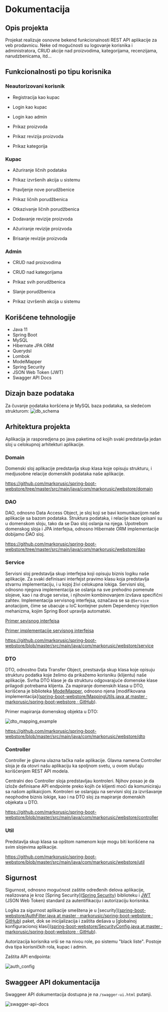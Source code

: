 # Dokumentacija

## Opis projekta

Projekat realizuje osnovne bekend funkcionalnosti REST API aplikacije za veb prodavnicu. Neke od mogućnosti su logovanje korisnika i administratora, CRUD akcije nad proizvodima, kategorijama, recenzijama, narudzbenicama, itd...

## Funkcionalnosti po tipu korisnika

### Neautorizovani korisnik

- Registracija kao kupac

- Login kao kupac

- Login kao admin

- Prikaz proizvoda

- Prikaz revizija proizvoda

- Prikaz kategorija

### Kupac

- Ažuriranje ličnih podataka

- Prikaz izvršenih akcija u sistemu

- Pravljenje nove porudžbenice

- Prikaz ličnih porudžbenica

- Otkazivanje ličnih porudžbenica

- Dodavanje revizije proizvoda

- Ažuriranje revizije proizvoda

- Brisanje revizije proizvoda

### Admin

- CRUD nad proizvodima

- CRUD nad kategorijama

- Prikaz svih porudžbenica

- Slanje porudžbenica

- Prikaz izvršenih akcija u sistemu

## Korišćene tehnologije

- Java 11
- Spring Boot
- MySQL
- Hibernate JPA ORM
- Querydsl
- Lombok
- ModelMapper
- Spring Security
- JSON Web Token (JWT)
- Swagger API Docs

## Dizajn baze podataka

Za čuvanje podataka koršćena je MySQL baza podataka, sa sledećom strukturom:
![db_schema](assets/db_schema.png)

## Arhitektura projekta

Aplikacija je rasporedjena po java paketima od kojih svaki predstavlja jedan sloj u celokupnoj arhitekturi aplikacije.

### Domain

Domenski sloj aplikacije predstavlja skup klasa koje opisuju strukturu, i medjusobne relacije domenskih podataka naše aplikacije.

https://github.com/markorusic/spring-boot-webstore/tree/master/src/main/java/com/markorusic/webstore/domain

### DAO

DAO, odnosno Data Access Object, je sloj koji se bavi komunikacijom naše aplikacije sa bazom podataka. Struktura podataka, i relacije baze opisani su u domenskom sloju, tako da se Dao sloj oslanja na njega. Upotrebom domenskog sloja i JPA interfejsa, odnosno Hibernate ORM implementacije dobijamo DAO sloj.

https://github.com/markorusic/spring-boot-webstore/tree/master/src/main/java/com/markorusic/webstore/dao

### Service

Servisni sloj predstavlja skup interfejsa koji opisuju biznis logiku naše aplikacije. Za svaki definisani interfejst pravimo klasu koja predstavlja stvarnu implementaciju, i u kojoj živi celokupna lokiga. Servisni sloj, odnosno njegova implementacija se oslanja na sve prehodno pomenute slojeve, kao i na druge servise, i njihovim kombinovanjem izvšava specifični zahtev. Implementacija servisnog interfejsa, označava se sa ``@Service`` anotacijom, čime se ubacuje u IoC kontejner putem Dependency Injection mehanizma, kojim Spring Boot upravlja automatski.

[Primer sevisnog interfejsa](https://github.com/markorusic/spring-boot-webstore/blob/master/src/main/java/com/markorusic/webstore/service/ProductService.java)

[Primer implementacije servisnog interfejsa](https://github.com/markorusic/spring-boot-webstore/blob/master/src/main/java/com/markorusic/webstore/service/impl/ProductServiceImpl.java)

https://github.com/markorusic/spring-boot-webstore/blob/master/src/main/java/com/markorusic/webstore/service

### DTO

DTO, odnostno Data Transfer Object, prestsavlja skup klasa koje opisuju strukturu podatka koje želimo da prikažemo korisniku (klijentu) naše aplikacije. Svrha DTO klase je da strukturu odgovarajuće domenske klase prilagodi potrebama klijenta. Za mapiranje domenskih klasa u DTO, korišćena je biblioteka [ModelMapper](http://modelmapper.org/), odnosno njena [modifikovana implementacija]([spring-boot-webstore/MappingUtils.java at master · markorusic/spring-boot-webstore · GitHub](https://github.com/markorusic/spring-boot-webstore/blob/master/src/main/java/com/markorusic/webstore/util/MappingUtils.java)).

Primer mapiranja domenskog objekta u DTO:

![dto_mapping_example](assets/dto_mapping_example.png)

https://github.com/markorusic/spring-boot-webstore/blob/master/src/main/java/com/markorusic/webstore/dto

### Controller

Controller je glavna ulazna tačka naše aplikacije. Glavna namena Controller sloja je da otovri našu aplikaciju ka spoljnom svetu, u ovom slučaju korišćenjem REST API modela.

Centralni deo Controller sloja predstavljau kontroleri. Njihov posao je da izlože definisane API endpointe preko kojih će klijenti moći da komuniciraju sa našom aplikaicjiom. Kontroleri se oslanjaju na servisni sloj za izvršavanje neophodne biznis lokige, kao i na DTO sloj za mapiranje domenskih objekata u DTO.

https://github.com/markorusic/spring-boot-webstore/blob/master/src/main/java/com/markorusic/webstore/controller

### Util

Predstavlja skup klasa sa opštom namenom koje mogu biti korišćene na svim slojevima aplikacije.

https://github.com/markorusic/spring-boot-webstore/blob/master/src/main/java/com/markorusic/webstore/util

## Sigurnost

Sigurnost, odnosno mogućnost zaštite određenih delova aplikacije, realizovana je kroz [Spring Security]([Spring Security](https://spring.io/projects/spring-security#overview)) biblioteku i [JWT](https://jwt.io/) (JSON Web Token) standard za autentifikaciju i autorizaciju korisnika. 

Logika za sigurnost aplikacije smeštena je u [security]([spring-boot-webstore/AuthFilter.java at master · markorusic/spring-boot-webstore · GitHub](https://github.com/markorusic/spring-boot-webstore/blob/master/src/main/java/com/markorusic/webstore/security/AuthFilter.java)) paket, dok se inicijalizacija i zaštita dešava u [globalnoj konfiguracionoj klasi]([spring-boot-webstore/SecurityConfig.java at master · markorusic/spring-boot-webstore · GitHub](https://github.com/markorusic/spring-boot-webstore/blob/master/src/main/java/com/markorusic/webstore/config/SecurityConfig.java)).

Autorizacija korisnika vrši se na nivou role, po sistemu "black liste". Postoje dva tipa korisničkih rola, kupac i admin.

Zaštita API endpointa:

![auth_config](assets/auth_config.png)

## Swaggeer API dokumentacija

Swaggeer API dokumentacija dostupna je na `/swagger-ui.html` putanji.

![swagger-api-docs](assets/swagger-api-docs.png)
